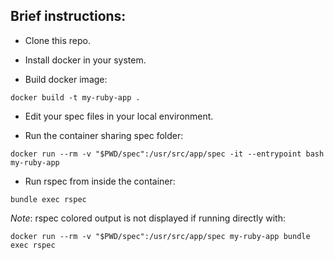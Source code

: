 ## Brief instructions:
- Clone this repo.

- Install docker in your system.

- Build docker image:

```
docker build -t my-ruby-app .
```
- Edit your spec files in your local environment.

- Run the container sharing spec folder:

```
docker run --rm -v "$PWD/spec":/usr/src/app/spec -it --entrypoint bash my-ruby-app
```

- Run rspec from inside the container:

```
bundle exec rspec
```

*Note*: rspec colored output is not displayed if running directly with:

```
docker run --rm -v "$PWD/spec":/usr/src/app/spec my-ruby-app bundle exec rspec
```
